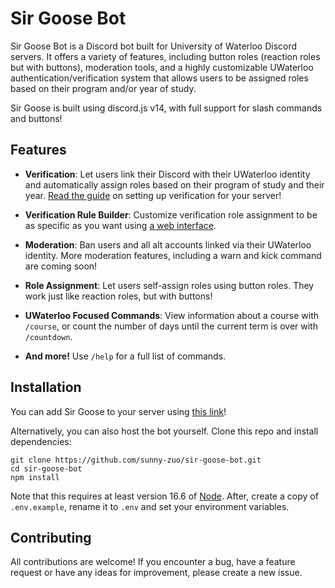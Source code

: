 # Sir Goose Bot

Sir Goose Bot is a Discord bot built for University of Waterloo Discord servers. It offers a variety of features, including button roles (reaction roles but with buttons), moderation tools, and a highly customizable UWaterloo authentication/verification system that allows users to be assigned roles based on their program and/or year of study.

Sir Goose is built using discord.js v14, with full support for slash commands and buttons!

## Features

-   **Verification**: Let users link their Discord with their UWaterloo identity and automatically assign roles based on their program of study and their year. [Read the guide](https://sir-goose.notion.site/sir-goose/Setting-Up-Verification-0f309b2a00fc4e198b5f2182d2452fcd) on setting up verification for your server!

-   **Verification Rule Builder**: Customize verification role assignment to be as specific as you want using [a web interface](https://sebot.sunnyzuo.com/).

-   **Moderation**: Ban users and all alt accounts linked via their UWaterloo identity. More moderation features, including a warn and kick command are coming soon!

-   **Role Assignment**: Let users self-assign roles using button roles. They work just like reaction roles, but with buttons!

-   **UWaterloo Focused Commands**: View information about a course with `/course`, or count the number of days until the current term is over with `/countdown`.

-   **And more!** Use `/help` for a full list of commands.

## Installation

You can add Sir Goose to your server using [this link](https://discord.com/api/oauth2/authorize?client_id=740653704683716699&permissions=8&scope=bot%20applications.commands)!

Alternatively, you can also host the bot yourself. Clone this repo and install dependencies:

```
git clone https://github.com/sunny-zuo/sir-goose-bot.git
cd sir-goose-bot
npm install
```

Note that this requires at least version 16.6 of [Node](https://nodejs.org/en/). After, create a copy of `.env.example`, rename it to `.env` and set your environment variables.

## Contributing

All contributions are welcome! If you encounter a bug, have a feature request or have any ideas for improvement, please create a new issue.
